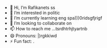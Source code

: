 - 👋 Hi, I’m Rafikanets ss
- 👀 I’m interested in politic
- 🌱 I’m currently learning eng spa)))0ridsgfjrigf
- 💞️ I’m looking to collaborate on 
- 📫 How to reach me ...tsrdhtrhjtyartnb
- 😄 Pronouns: |)rgkkiwd
- ⚡ Fun fact: .
<!---
Rafikanets/Rafikanets is a ✨ special ✨ repository because its `README.md` (this file) appears on your GitHub profile.
You can click the Preview link to take a look at your changes
